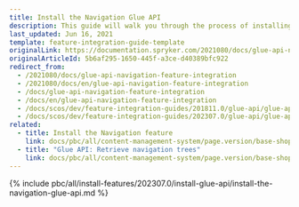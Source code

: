 ```yaml
---
title: Install the Navigation Glue API
description: This guide will walk you through the process of installing and configuring the Navigation API feature in Spryker OS.
last_updated: Jun 16, 2021
template: feature-integration-guide-template
originalLink: https://documentation.spryker.com/2021080/docs/glue-api-navigation-feature-integration
originalArticleId: 5b6af295-1650-445f-a3ce-d40389bfc922
redirect_from:
  - /2021080/docs/glue-api-navigation-feature-integration
  - /2021080/docs/en/glue-api-navigation-feature-integration
  - /docs/glue-api-navigation-feature-integration
  - /docs/en/glue-api-navigation-feature-integration
  - /docs/scos/dev/feature-integration-guides/201811.0/glue-api/glue-api-navigation-feature-integration.html
  - /docs/scos/dev/feature-integration-guides/202307.0/glue-api/glue-api-navigation-feature-integration.html
related:
  - title: Install the Navigation feature
    link: docs/pbc/all/content-management-system/page.version/base-shop/install-and-upgrade/install-features/install-the-navigation-feature.html
  - title: "Glue API: Retrieve navigation trees"
    link: docs/pbc/all/content-management-system/page.version/base-shop/manage-using-glue-api/glue-api-retrieve-navigation-trees.html
---
```


{% include pbc/all/install-features/202307.0/install-glue-api/install-the-navigation-glue-api.md %} <!-- To edit, see /_includes/pbc/all/install-features/202307.0/install-glue-api/install-the-navigation-glue-api.md -->
